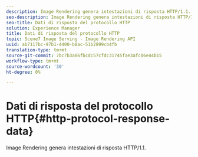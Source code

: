 ```yaml
---
description: Image Rendering genera intestazioni di risposta HTTP/1.1.
seo-description: Image Rendering genera intestazioni di risposta HTTP/1.1.
seo-title: Dati di risposta del protocollo HTTP
solution: Experience Manager
title: Dati di risposta del protocollo HTTP
topic: Scene7 Image Serving - Image Rendering API
uuid: ab7117bc-97b1-4400-b8ac-51b2899cb4fb
translation-type: tm+mt
source-git-commit: 7bc7b3a86fbcdc57cfdc31745fae3afc06e44b15
workflow-type: tm+mt
source-wordcount: '30'
ht-degree: 0%

---
```



# Dati di risposta del protocollo HTTP{#http-protocol-response-data}

Image Rendering genera intestazioni di risposta HTTP/1.1.

